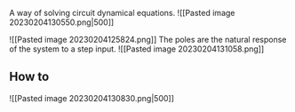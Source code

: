 A way of solving circuit dynamical equations. 
![[Pasted image 20230204130550.png|500]]

![[Pasted image 20230204125824.png]]
The poles are the natural response of the system to a step input.
![[Pasted image 20230204131058.png]]
## How to
![[Pasted image 20230204130830.png|500]]